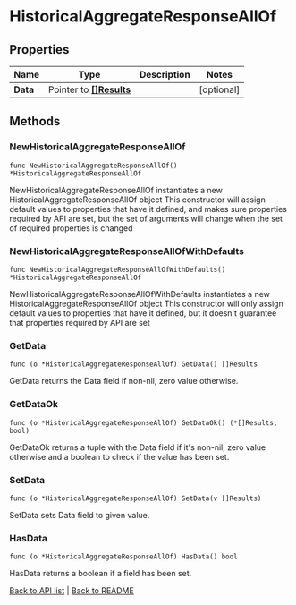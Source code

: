 # HistoricalAggregateResponseAllOf

## Properties

Name | Type | Description | Notes
------------ | ------------- | ------------- | -------------
**Data** | Pointer to [**[]Results**](Results.md) |  | [optional] 

## Methods

### NewHistoricalAggregateResponseAllOf

`func NewHistoricalAggregateResponseAllOf() *HistoricalAggregateResponseAllOf`

NewHistoricalAggregateResponseAllOf instantiates a new HistoricalAggregateResponseAllOf object
This constructor will assign default values to properties that have it defined,
and makes sure properties required by API are set, but the set of arguments
will change when the set of required properties is changed

### NewHistoricalAggregateResponseAllOfWithDefaults

`func NewHistoricalAggregateResponseAllOfWithDefaults() *HistoricalAggregateResponseAllOf`

NewHistoricalAggregateResponseAllOfWithDefaults instantiates a new HistoricalAggregateResponseAllOf object
This constructor will only assign default values to properties that have it defined,
but it doesn't guarantee that properties required by API are set

### GetData

`func (o *HistoricalAggregateResponseAllOf) GetData() []Results`

GetData returns the Data field if non-nil, zero value otherwise.

### GetDataOk

`func (o *HistoricalAggregateResponseAllOf) GetDataOk() (*[]Results, bool)`

GetDataOk returns a tuple with the Data field if it's non-nil, zero value otherwise
and a boolean to check if the value has been set.

### SetData

`func (o *HistoricalAggregateResponseAllOf) SetData(v []Results)`

SetData sets Data field to given value.

### HasData

`func (o *HistoricalAggregateResponseAllOf) HasData() bool`

HasData returns a boolean if a field has been set.


[Back to API list](../README.md#documentation-for-api-endpoints) | [Back to README](../README.md)
